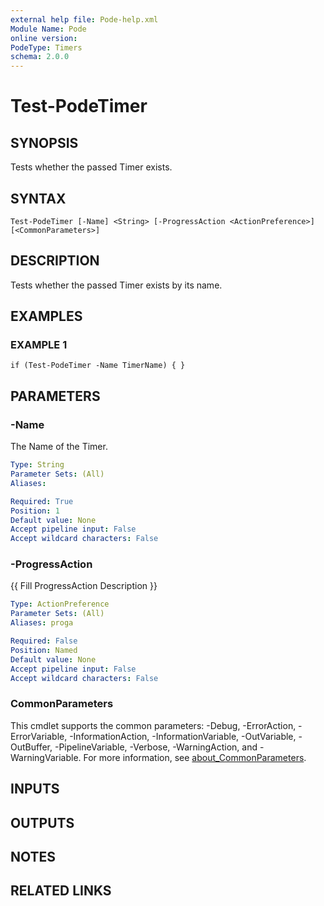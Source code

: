 ```yaml
---
external help file: Pode-help.xml
Module Name: Pode
online version:
PodeType: Timers
schema: 2.0.0
---
```


# Test-PodeTimer

## SYNOPSIS
Tests whether the passed Timer exists.

## SYNTAX

```
Test-PodeTimer [-Name] <String> [-ProgressAction <ActionPreference>] [<CommonParameters>]
```

## DESCRIPTION
Tests whether the passed Timer exists by its name.

## EXAMPLES

### EXAMPLE 1
```
if (Test-PodeTimer -Name TimerName) { }
```

## PARAMETERS

### -Name
The Name of the Timer.

```yaml
Type: String
Parameter Sets: (All)
Aliases:

Required: True
Position: 1
Default value: None
Accept pipeline input: False
Accept wildcard characters: False
```

### -ProgressAction
{{ Fill ProgressAction Description }}

```yaml
Type: ActionPreference
Parameter Sets: (All)
Aliases: proga

Required: False
Position: Named
Default value: None
Accept pipeline input: False
Accept wildcard characters: False
```

### CommonParameters
This cmdlet supports the common parameters: -Debug, -ErrorAction, -ErrorVariable, -InformationAction, -InformationVariable, -OutVariable, -OutBuffer, -PipelineVariable, -Verbose, -WarningAction, and -WarningVariable. For more information, see [about_CommonParameters](http://go.microsoft.com/fwlink/?LinkID=113216).

## INPUTS

## OUTPUTS

## NOTES

## RELATED LINKS
